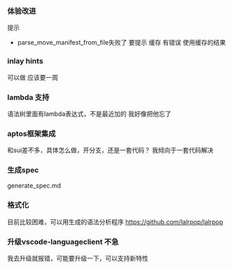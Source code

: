 ### 体验改进
提示
  * parse_move_manifest_from_file失败了 要提示
缓存
  有错误 使用缓存的结果


### inlay hints
可以做 应该要一周

### lambda 支持
语法树里面有lambda表达式，不是最近加的
我好像把他忘了



### aptos框架集成
和sui差不多，具体怎么做，开分支，还是一套代码？
我倾向于一套代码解决


### 生成spec
generate_spec.md

### 格式化 
目前比较困难，可以用生成的语法分析程序
https://github.com/lalrpop/lalrpop

### 升级vscode-languageclient 不急
我去升级就报错，可能要升级一下，可以支持新特性
